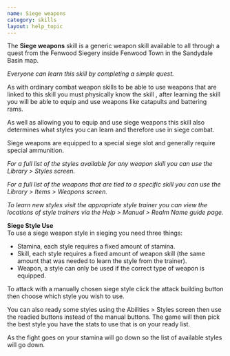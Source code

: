 ```yaml
---
name: Siege weapons
category: skills
layout: help_topic
---
```

The **Siege weapons** skill is a generic weapon skill available to all through a quest from the Fenwood Siegery inside Fenwood Town in the Sandydale Basin map.

_Everyone can learn this skill by completing a simple quest._

As with ordinary combat weapon skills to be able to use weapons that are linked to this skill you must physically know the skill , after learning the skill you will be able to equip and use weapons like catapults and battering rams.

As well as allowing you to equip and use siege weapons this skill also determines what styles you can learn and therefore use in siege combat.

Siege weapons are equipped to a special siege slot and generally require special ammunition.

_For a full list of the styles available for any weapon skill you can use the Library > Styles screen._

_For a full list of the weapons that are tied to a specific skill you can use the Library > Items > Weapons screen._

_To learn new styles visit the appropriate style trainer you can view the locations of style trainers via the Help > Manual > Realm Name guide page._

**Siege Style Use**  
To use a siege weapon style in sieging you need three things:

*   Stamina, each style requires a fixed amount of stamina.
*   Skill, each style requires a fixed amount of weapon skill (the same amount that was needed to learn the style from the trainer).
*   Weapon, a style can only be used if the correct type of weapon is equipped.

To attack with a manually chosen siege style click the attack building button then choose which style you wish to use.

You can also ready some styles using the Abilities > Styles screen then use the readied buttons instead of the manual buttons. The game will then pick the best style you have the stats to use that is on your ready list.

As the fight goes on your stamina will go down so the list of available styles will go down.